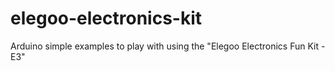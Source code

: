 # elegoo-electronics-kit
Arduino simple examples to play with using the "Elegoo Electronics Fun Kit - E3"
